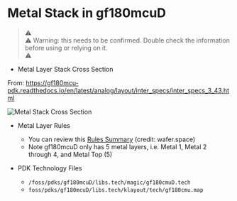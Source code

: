 
# Metal Stack in gf180mcuD

> ⚠️ <br>
> ⚠️ Warning: this needs to be confirmed. Double check the information before using or relying on it. <br>
> ⚠️ 

- Metal Layer Stack Cross Section

From: https://gf180mcu-pdk.readthedocs.io/en/latest/analog/layout/inter_specs/inter_specs_3_43.html

![Metal Stack Cross Section](https://gf180mcu-pdk.readthedocs.io/en/latest/_images/2_cross_section_43.png)

- Metal Layer Rules

    - You can review this [Rules Summary](https://docs.google.com/document/d/1ChH15kBK8iTl4yFJFgCrogKB7MXRZ5qC3BikpRQcxYE/edit?pli=1&tab=t.0#heading=h.7kzgkq1wwsal) (credit: wafer.space) 
    - Note gf180mcuD only has 5 metal layers, i.e. Metal 1, Metal 2 through 4, and Metal Top (5) 

- PDK Technology Files

    - `/foss/pdks/gf180mcuD/libs.tech/magic/gf180cmuD.tech`
    - `foss/pdks/gf180mcuD/libs.tech/klayout/tech/gf180cmu.map`

